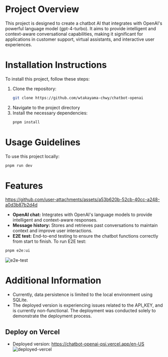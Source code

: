 # Project Overview

This project is designed to create a chatbot AI that integrates with OpenAI's powerful language model (gpt-4-turbo). It aims to provide intelligent and context-aware conversational capabilities, making it significant for applications in customer support, virtual assistants, and interactive user experiences.

# Installation Instructions

To install this project, follow these steps:

1. Clone the repository:
   ```bash
   git clone https://github.com/wtakayama-chwy/chatbot-openai
   ```
2. Navigate to the project directory
3. Install the necessary dependencies:
   ```bash
   pnpm install
   ```

# Usage Guidelines

To use this project locally:

```bash
pnpm run dev
```

# Features
https://github.com/user-attachments/assets/a53b620b-52cb-40cc-a248-a0d3b87b2d4d
- **OpenAI chat:** Integrates with OpenAI's language models to provide intelligent and context-aware responses. 
- **Message history:** Stores and retrieves past conversations to maintain context and improve user interactions.
- **E2E test:** End-to-end testing to ensure the chatbot functions correctly from start to finish. To run E2E test:
```bash
pnpm e2e:ui
```
![e2e-test](https://github.com/user-attachments/assets/16b84921-530e-4ca7-9dff-8b4e7681c031)


# Additional Information

- Currently, data persistence is limited to the local environment using SQLite.
- The deployed version is experiencing issues related to the API_KEY, and is currently non-functional. The deployment was conducted solely to demonstrate the deployment process.

## Deploy on Vercel

- Deployed version: https://chatbot-openai-psi.vercel.app/en-US
![deployed-vercel](https://github.com/user-attachments/assets/5bca5301-8843-4ba0-aaf2-6f2d98e5538f)
